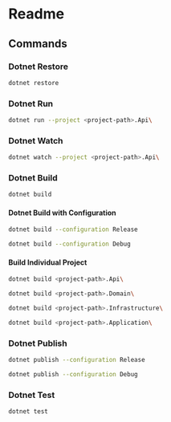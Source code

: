 # Readme

## Commands

### Dotnet Restore

```bash
dotnet restore
```

### Dotnet Run

```bash
dotnet run --project <project-path>.Api\
```

### Dotnet Watch

```bash
dotnet watch --project <project-path>.Api\
```

### Dotnet Build

```bash
dotnet build
```

#### Dotnet Build with Configuration

```bash
dotnet build --configuration Release
```

```bash
dotnet build --configuration Debug
```

#### Build Individual Project

```bash
dotnet build <project-path>.Api\
```

```bash
dotnet build <project-path>.Domain\
```

```bash
dotnet build <project-path>.Infrastructure\
```

```bash
dotnet build <project-path>.Application\
```

### Dotnet Publish

```bash
dotnet publish --configuration Release
```

```bash
dotnet publish --configuration Debug
```

### Dotnet Test

```bash
dotnet test
```
